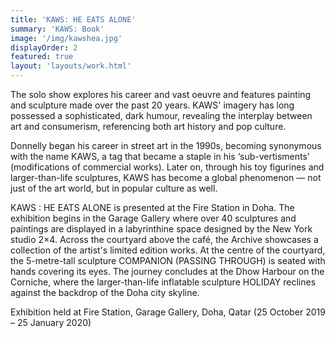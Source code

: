 ```yaml
---
title: 'KAWS: HE EATS ALONE'
summary: 'KAWS: Book'
image: '/img/kawshea.jpg'
displayOrder: 2
featured: true
layout: 'layouts/work.html'
---
```

The solo show explores his career and vast oeuvre and features painting and sculpture made over the past 20 years. KAWS' imagery has long possessed a sophisticated, dark humour, revealing the interplay between art and consumerism, referencing both art history and pop culture.

Donnelly began his career in street art in the 1990s, becoming synonymous with the name KAWS, a tag that became a staple in his ‘sub-vertisments' (modifications of commercial works). Later on, through his toy figurines and larger-than-life sculptures, KAWS has become a global phenomenon — not just of the art world, but in popular culture as well.

KAWS : HE EATS ALONE is presented at the Fire Station in Doha. The exhibition begins in the Garage Gallery where over 40 sculptures and paintings are displayed in a labyrinthine space designed by the New York studio 2×4. Across the courtyard above the café, the Archive showcases a collection of the artist's limited edition works. At the centre of the courtyard, the 5-metre-tall sculpture COMPANION (PASSING THROUGH) is seated with hands covering its eyes. The journey concludes at the Dhow Harbour on the Corniche, where the larger-than-life inflatable sculpture HOLIDAY reclines against the backdrop of the Doha city skyline.

Exhibition held at Fire Station, Garage Gallery, Doha, Qatar (25 October 2019 – 25 January 2020)
